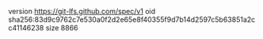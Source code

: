 version https://git-lfs.github.com/spec/v1
oid sha256:83d9c9762c7e530a0f2d2e65e8f40355f9d7b14d2597c5b63851a2cc41146238
size 8866
